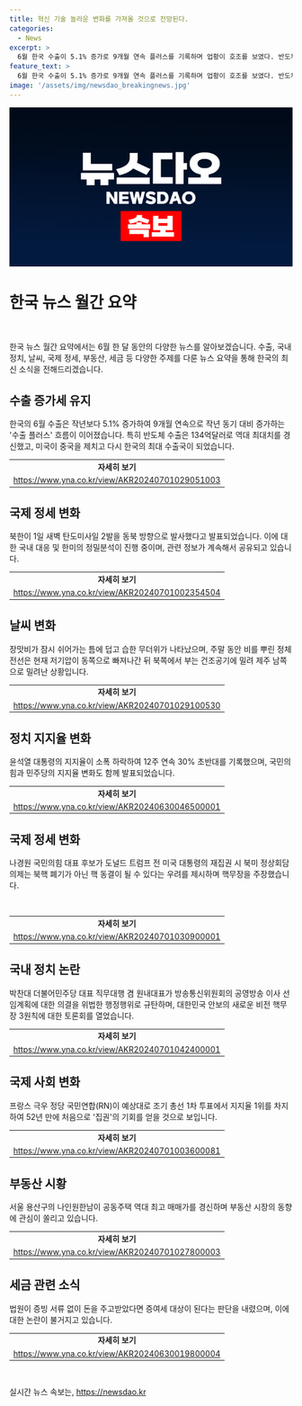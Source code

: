 ```yaml
---
title: 혁신 기술 놀라운 변화를 가져올 것으로 전망된다.
categories:
  - News
excerpt: >
  6월 한국 수출이 5.1% 증가로 9개월 연속 플러스를 기록하며 업황이 호조를 보였다. 반도체 수출은 역대 최대치를 경신했고, 미국이 중국을 제치고 최대 수출국이 됐다. 또한, 북한은 탄도미사일 2발을 발사하면서 군사적 긴장을 유발했다. 무더운 날씨 속에서는 장맛비가 잠시 쉬고 무더위가 더해졌으며, 계속되는 고온다습한 날씨로 인한 불편함이 우려되고 있다. 동시에 정치적으로는 대통령의 지지율이 하락하고 극우 정당이 권력의 중심으로 나서며 국내외의 갈등과 관심사가 존재한다.
feature_text: >
  6월 한국 수출이 5.1% 증가로 9개월 연속 플러스를 기록하며 업황이 호조를 보였다. 반도체 수출은 역대 최대치를 경신했고, 미국이 중국을 제치고 최대 수출국이 됐다. 또한, 북한은 탄도미사일 2발을 발사하면서 군사적 긴장을 유발했다. 무더운 날씨 속에서는 장맛비가 잠시 쉬고 무더위가 더해졌으며, 계속되는 고온다습한 날씨로 인한 불편함이 우려되고 있다. 동시에 정치적으로는 대통령의 지지율이 하락하고 극우 정당이 권력의 중심으로 나서며 국내외의 갈등과 관심사가 존재한다.
image: '/assets/img/newsdao_breakingnews.jpg'
---
```


<p><img src="/assets/img/newsdao_breakingnews.jpg" alt="pcversion 속보" /></p>

<h1 data-ke-size="size26">한국 뉴스 월간 요약</h1>

<p data-ke-size="size16">&nbsp;</p>

<p data-ke-size="size16">한국 뉴스 월간 요약에서는 6월 한 달 동안의 다양한 뉴스를 알아보겠습니다. 수출, 국내 정치, 날씨, 국제 정세, 부동산, 세금 등 다양한 주제를 다룬 뉴스 요약을 통해 한국의 최신 소식을 전해드리겠습니다.</p>

<h2 data-ke-size="size26">수출 증가세 유지</h2>

<p data-ke-size="size16">한국의 6월 수출은 작년보다 5.1% 증가하여 9개월 연속으로 작년 동기 대비 증가하는 '수출 플러스' 흐름이 이어졌습니다. 특히 반도체 수출은 134억달러로 역대 최대치를 경신했고, 미국이 중국을 제치고 다시 한국의 최대 수출국이 되었습니다.</p>

<table>
    <tbody>
        <tr>
            <td style="text-align: center; height: 17px;"><b>자세히 보기</b></td>
        </tr>
        <tr>
            <td style="text-align: center; height: 17px;"><a href="https://www.yna.co.kr/view/AKR20240701029051003" target="_blank">https://www.yna.co.kr/view/AKR20240701029051003</a></td>
        </tr>
    </tbody>
</table>

<h2 data-ke-size="size26">국제 정세 변화</h2>

<p data-ke-size="size16">북한이 1일 새벽 탄도미사일 2발을 동북 방향으로 발사했다고 발표되었습니다. 이에 대한 국내 대응 및 한미의 정밀분석이 진행 중이며, 관련 정보가 계속해서 공유되고 있습니다.</p>

<table>
    <tbody>
        <tr>
            <td style="text-align: center; height: 17px;"><b>자세히 보기</b></td>
        </tr>
        <tr>
            <td style="text-align: center; height: 17px;"><a href="https://www.yna.co.kr/view/AKR20240701002354504" target="_blank">https://www.yna.co.kr/view/AKR20240701002354504</a></td>
        </tr>
    </tbody>
</table>

<h2 data-ke-size="size26">날씨 변화</h2>

<p data-ke-size="size16">장맛비가 잠시 쉬어가는 틈에 덥고 습한 무더위가 나타났으며, 주말 동안 비를 뿌린 정체전선은 현재 저기압이 동쪽으로 빠져나간 뒤 북쪽에서 부는 건조공기에 밀려 제주 남쪽으로 밀려난 상황입니다.</p>

<table>
    <tbody>
        <tr>
            <td style="text-align: center; height: 17px;"><b>자세히 보기</b></td>
        </tr>
        <tr>
            <td style="text-align: center; height: 17px;"><a href="https://www.yna.co.kr/view/AKR20240701029100530" target="_blank">https://www.yna.co.kr/view/AKR20240701029100530</a></td>
        </tr>
    </tbody>
</table>

<h2 data-ke-size="size26">정치 지지율 변화</h2>

<p data-ke-size="size16">윤석열 대통령의 지지율이 소폭 하락하여 12주 연속 30% 초반대를 기록했으며, 국민의힘과 민주당의 지지율 변화도 함께 발표되었습니다.</p>

<table>
    <tbody>
        <tr>
            <td style="text-align: center; height: 17px;"><b>자세히 보기</b></td>
        </tr>
        <tr>
            <td style="text-align: center; height: 17px;"><a href="https://www.yna.co.kr/view/AKR20240630046500001" target="_blank">https://www.yna.co.kr/view/AKR20240630046500001</a></td>
        </tr>
    </tbody>
</table>

<h2 data-ke-size="size26">국제 정세 변화</h2>

<p data-ke-size="size16">나경원 국민의힘 대표 후보가 도널드 트럼프 전 미국 대통령의 재집권 시 북미 정상회담 의제는 북핵 폐기가 아닌 핵 동결이 될 수 있다는 우려를 제시하며 핵무장을 주장했습니다.</p>

<p data-ke-size="size16">&nbsp;</p>

<table>
    <tbody>
        <tr>
            <td style="text-align: center; height: 17px;"><b>자세히 보기</b></td>
        </tr>
        <tr>
            <td style="text-align: center; height: 17px;"><a href="https://www.yna.co.kr/view/AKR20240701030900001" target="_blank">https://www.yna.co.kr/view/AKR20240701030900001</a></td>
        </tr>
    </tbody>
</table>

<h2 data-ke-size="size26">국내 정치 논란</h2>

<p data-ke-size="size16">박찬대 더불어민주당 대표 직무대행 겸 원내대표가 방송통신위원회의 공영방송 이사 선임계획에 대한 의결을 위법한 행정행위로 규탄하며, 대한민국 안보의 새로운 비전 핵무장 3원칙에 대한 토론회를 열었습니다.</p>

<table>
    <tbody>
        <tr>
            <td style="text-align: center; height: 17px;"><b>자세히 보기</b></td>
        </tr>
        <tr>
            <td style="text-align: center; height: 17px;"><a href="https://www.yna.co.kr/view/AKR20240701042400001" target="_blank">https://www.yna.co.kr/view/AKR20240701042400001</a></td>
        </tr>
    </tbody>
</table>

<h2 data-ke-size="size26">국제 사회 변화</h2>

<p data-ke-size="size16">프랑스 극우 정당 국민연합(RN)이 예상대로 조기 총선 1차 투표에서 지지율 1위를 차지하여 52년 만에 처음으로 '집권'의 기회를 얻을 것으로 보입니다.</p>

<table>
    <tbody>
        <tr>
            <td style="text-align: center; height: 17px;"><b>자세히 보기</b></td>
        </tr>
        <tr>
            <td style="text-align: center; height: 17px;"><a href="https://www.yna.co.kr/view/AKR20240701003600081" target="_blank">https://www.yna.co.kr/view/AKR20240701003600081</a></td>
        </tr>
    </tbody>
</table>

<h2 data-ke-size="size26">부동산 시황</h2>

<p data-ke-size="size16">서울 용산구의 나인원한남이 공동주택 역대 최고 매매가를 경신하며 부동산 시장의 동향에 관심이 쏠리고 있습니다.</p>

<table>
    <tbody>
        <tr>
            <td style="text-align: center; height: 17px;"><b>자세히 보기</b></td>
        </tr>
        <tr>
            <td style="text-align: center; height: 17px;"><a href="https://www.yna.co.kr/view/AKR20240701027800003" target="_blank">https://www.yna.co.kr/view/AKR20240701027800003</a></td>
        </tr>
    </tbody>
</table>

<h2 data-ke-size="size26">세금 관련 소식</h2>

<p data-ke-size="size16">법원이 증빙 서류 없이 돈을 주고받았다면 증여세 대상이 된다는 판단을 내렸으며, 이에 대한 논란이 불거지고 있습니다.</p>

<table>
    <tbody>
        <tr>
            <td style="text-align: center; height: 17px;"><b>자세히 보기</b></td>
        </tr>
        <tr>
            <td style="text-align: center; height: 17px;"><a href="https://www.yna.co.kr/view/AKR20240630019800004" target="_blank">https://www.yna.co.kr/view/AKR20240630019800004</a></td>
        </tr>
    </tbody>
</table>

<p data-ke-size="size16">&nbsp;</p>
실시간 뉴스 속보는, <a href="https://newsdao.kr" rel="dofollow">https://newsdao.kr</a>


